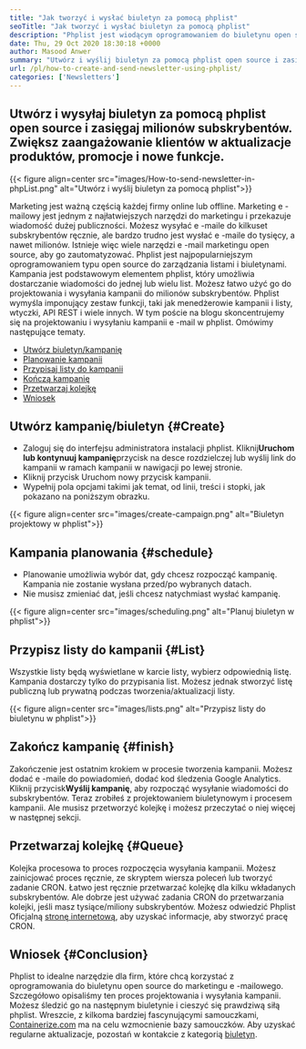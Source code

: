 ```yaml
---
title: "Jak tworzyć i wysłać biuletyn za pomocą phplist" 
seoTitle: "Jak tworzyć i wysłać biuletyn za pomocą phplist" 
description: "Phplist jest wiodącym oprogramowaniem do biuletynu open source do marketingu e -mailowego. To jest przewodnik dla początkujących do tworzenia i wysyłania kampanii biuletynowych." 
date: Thu, 29 Oct 2020 18:30:18 +0000
author: Masood Anwer
summary: "Utwórz i wyślij biuletyn za pomocą phplist open source i zasięgaj milionów subskrybentów. Zwiększ zaangażowanie klientów w aktualizacje produktów, promocje i nowe funkcje." 
url: /pl/how-to-create-and-send-newsletter-using-phplist/
categories: ['Newsletters']
---
```


## Utwórz i wysyłaj biuletyn za pomocą phplist open source i zasięgaj milionów subskrybentów. Zwiększ zaangażowanie klientów w aktualizacje produktów, promocje i nowe funkcje.

{{< figure align=center src="images/How-to-send-newsletter-in-phpList.png" alt="Utwórz i wyślij biuletyn za pomocą phplist">}}

Marketing jest ważną częścią każdej firmy online lub offline. Marketing e -mailowy jest jednym z najłatwiejszych narzędzi do marketingu i przekazuje wiadomość dużej publiczności. Możesz wysyłać e -maile do kilkuset subskrybentów ręcznie, ale bardzo trudno jest wysłać e -maile do tysięcy, a nawet milionów. Istnieje więc wiele narzędzi e -mail marketingu open source, aby go zautomatyzować.
Phplist jest najpopularniejszym oprogramowaniem typu open source do zarządzania listami i biuletynami. Kampania jest podstawowym elementem phplist, który umożliwia dostarczanie wiadomości do jednej lub wielu list. Możesz łatwo użyć go do projektowania i wysyłania kampanii do milionów subskrybentów. Phplist wymyśla imponujący zestaw funkcji, taki jak menedżerowie kampanii i listy, wtyczki, API REST i wiele innych.
W tym poście na blogu skoncentrujemy się na projektowaniu i wysyłaniu kampanii e -mail w phplist. Omówimy następujące tematy.
  * [Utwórz biuletyn/kampanię][2]
  * [Planowanie kampanii][3]
  * [Przypisaj listy do kampanii][4]
  * [Kończą kampanię][5]
  * [Przetwarzaj kolejkę][6]
  * [Wniosek][7]

## **Utwórz kampanię/biuletyn** {#Create}
  * Zaloguj się do interfejsu administratora instalacji phplist. Kliknij**Uruchom lub kontynuuj kampanię**przycisk na desce rozdzielczej lub wyślij link do kampanii w ramach kampanii w nawigacji po lewej stronie.
  * Kliknij przycisk Uruchom nowy przycisk kampanii.
  * Wypełnij pola opcjami takimi jak temat, od linii, treści i stopki, jak pokazano na poniższym obrazku.

{{< figure align=center src="images/create-campaign.png" alt="Biuletyn projektowy w phplist">}}


## **Kampania planowania** {#schedule}
  * Planowanie umożliwia wybór dat, gdy chcesz rozpocząć kampanię. Kampania nie zostanie wysłana przed/po wybranych datach.
  * Nie musisz zmieniać dat, jeśli chcesz natychmiast wysłać kampanię.

{{< figure align=center src="images/scheduling.png" alt="Planuj biuletyn w phplist">}}


## **Przypisz listy do kampanii** {#List}
Wszystkie listy będą wyświetlane w karcie listy, wybierz odpowiednią listę. Kampania dostarczy tylko do przypisania list. Możesz jednak stworzyć listę publiczną lub prywatną podczas tworzenia/aktualizacji listy.

{{< figure align=center src="images/lists.png" alt="Przypisz listy do biuletynu w phplist">}}


## **Zakończ kampanię** {#finish}
Zakończenie jest ostatnim krokiem w procesie tworzenia kampanii. Możesz dodać e -maile do powiadomień, dodać kod śledzenia Google Analytics. Kliknij przycisk**Wyślij kampanię**, aby rozpocząć wysyłanie wiadomości do subskrybentów. Teraz zrobiłeś z projektowaniem biuletynowym i procesem kampanii. Ale musisz przetworzyć kolejkę i możesz przeczytać o niej więcej w następnej sekcji.

## **Przetwarzaj kolejkę** {#Queue}
Kolejka procesowa to proces rozpoczęcia wysyłania kampanii. Możesz zainicjować proces ręcznie, ze skryptem wiersza poleceń lub tworzyć zadanie CRON. Łatwo jest ręcznie przetwarzać kolejkę dla kilku wkładanych subskrybentów. Ale dobrze jest używać zadania CRON do przetwarzania kolejki, jeśli masz tysiące/miliony subskrybentów. Możesz odwiedzić Phplist Oficjalną [stronę internetową][8], aby uzyskać informacje, aby stworzyć pracę CRON.

## **Wniosek** {#Conclusion}
Phplist to idealne narzędzie dla firm, które chcą korzystać z oprogramowania do biuletynu open source do marketingu e -mailowego. Szczegółowo opisaliśmy ten proces projektowania i wysyłania kampanii. Możesz śledzić go na następnym biuletynie i cieszyć się prawdziwą siłą phplist.
Wreszcie, z kilkoma bardziej fascynującymi samouczkami, [Containerize.com][9] ma na celu wzmocnienie bazy samouczków. Aby uzyskać regularne aktualizacje, pozostań w kontakcie z kategorią [biuletyn][10].

  
[1]: https://products.containerize.com/newsletter/phplist
[2]: #create
[3]: #schedule
[4]: #list
[5]: #finish
[6]: #queue
[7]: #conclusion
[8]: https://www.phplist.org/manual/books/phplist-manual/page/setting-up-your-cron
[9]: https://containerize.com
[10]: https://blog.containerize.com/category/newsletter/
